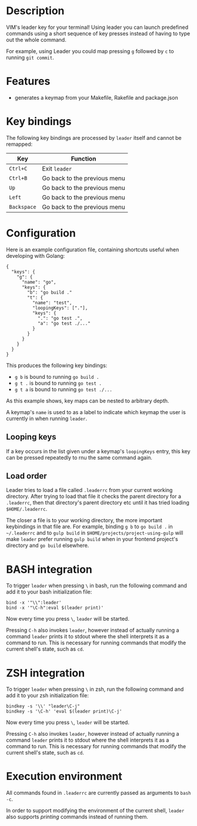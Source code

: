 # Description

VIM's leader key for your terminal!  Using leader you can launch predefined commands using a short sequence of key presses instead of having to type out the whole command.

For example, using Leader you could map pressing `g` followed by `c` to running `git commit`.

# Features

- generates a keymap from your Makefile, Rakefile and package.json

# Key bindings

The following key bindings are processed by `leader` itself and cannot be remapped:

| Key         | Function                     |
| ---         | --------                     |
| `Ctrl+C`    | Exit `leader`                |
| `Ctrl+B`    | Go back to the previous menu |
| `Up`        | Go back to the previous menu |
| `Left`      | Go back to the previous menu |
| `Backspace` | Go back to the previous menu |

# Configuration

Here is an example configuration file, containing shortcuts useful when developing with Golang:

```
{
  "keys": {
    "g": {
      "name": "go",
      "keys": {
        "b": "go build ."
        "t": {
          "name": "test",
          "loopingKeys": ["."],
          "keys": {
            ".": "go test .",
            "a": "go test ./..."
          }
        }
      }
    }
  }
}
```

This produces the following key bindings:

- `g b` is bound to running `go build .`
- `g t .` is bound to running `go test .`
- `g t a` is bound to running `go test ./...`

As this example shows, key maps can be nested to arbitrary depth.

A keymap's `name` is used to as a label to indicate which keymap the user is currently in when running `leader`.


## Looping keys

If a key occurs in the list given under a keymap's `loopingKeys` entry, this key can be pressed repeatedly to rnu the same command again.

## Load order

Leader tries to load a file called `.leaderrc` from your current working directory.  After trying to load that file it checks the parent directory for a `.leaderrc`, then that directory's parent directory etc until it has tried loading `$HOME/.leaderrc`.

The closer a file is to your working directory, the more important keybindings in that file are.  For example, binding `g b` to `go build .` in `~/.leaderrc` and to `gulp build` in `$HOME/projects/project-using-gulp` will make `leader` prefer running `gulp build` when in your frontend project's directory and `go build` elsewhere.

# BASH integration

To trigger `leader` when pressing `\` in bash, run the following command and add it to your bash initialization file:

    bind -x '"\\":leader'
    bind -x '"\C-h":eval $(leader print)'

Now every time you press `\`, `leader` will be started.

Pressing `C-h` also invokes `leader`, however instead of actually running a command `leader` prints it to stdout where the shell interprets it as a command to run.  This is necessary for running commands that modify the current shell's state, such as `cd`.

# ZSH integration

To trigger `leader` when pressing `\` in zsh, run the following command and add it to your zsh initialization file:

    bindkey -s '\\' "leader\C-j"
    bindkey -s '\C-h' 'eval $(leader print)\C-j'

Now every time you press `\`, `leader` will be started.

Pressing `C-h` also invokes `leader`, however instead of actually running a command `leader` prints it to stdout where the shell interprets it as a command to run.  This is necessary for running commands that modify the current shell's state, such as `cd`.

# Execution environment

All commands found in `.leaderrc` are currently passed as arguments to `bash -c`.

In order to support modifying the environment of the current shell, `leader` also supports _printing_ commands instead of running them.
